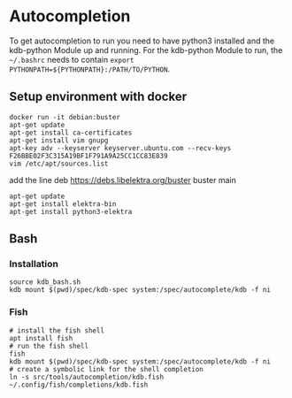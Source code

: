 # Autocompletion
To get autocompletion to run you need to have python3 installed and the kdb-python Module up and running.
For the kdb-python Module to run, the `~/.bashrc` needs to contain `export PYTHONPATH=${PYTHONPATH}:/PATH/TO/PYTHON`.

## Setup environment with docker
```
docker run -it debian:buster
apt-get update
apt-get install ca-certificates
apt-get install vim gnupg
apt-key adv --keyserver keyserver.ubuntu.com --recv-keys F26BBE02F3C315A19BF1F791A9A25CC1CC83E839
vim /etc/apt/sources.list
```
add the line deb https://debs.libelektra.org/buster buster main
```
apt-get update
apt-get install elektra-bin
apt-get install python3-elektra
```

## Bash
### Installation
```
source kdb_bash.sh
kdb mount $(pwd)/spec/kdb-spec system:/spec/autocomplete/kdb -f ni
```

### Fish

```
# install the fish shell
apt install fish
# run the fish shell
fish
kdb mount $(pwd)/spec/kdb-spec system:/spec/autocomplete/kdb -f ni
# create a symbolic link for the shell completion
ln -s src/tools/autocompletion/kdb.fish ~/.config/fish/completions/kdb.fish
```
